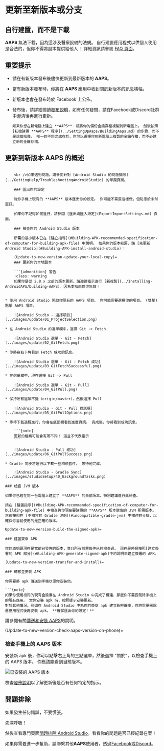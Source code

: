 # 更新至新版本或分支

## 自行建置，而不是下載

**AAPS** 無法下載，因為這涉及醫療設備的法規。 自行建置應用程式以供個人使用是合法的，但你不得將副本提供給他人！ 詳細資訊請參閱 [FAQ 頁面](../UsefulLinks/FAQ.md)。

## 重要提示

* 請在有新版本發布後儘快更新到最新版本的 **AAPS**。
* 當有新版本發布時，你將在 **AAPS** 應用中收到關於新版本的訊息橫幅。
* 新版本也會在發布時於 Facebook 上公佈。
* 發布後，請詳細閱讀[發布說明](ReleaseNotes.md)，如有任何疑問，請在Facebook或Discord社群中澄清後再進行更新。
    
    ```{note}
    如果你想在新電腦上建立 **AAPS**：請將你的備份金鑰存檔複製到新電腦上。 然後按照 [初始建置 **AAPS** 程序](../SettingUpAaps/BuildingAaps.md) 的步驟，而不是這個指導。 唯一的不同之處在於，你可以選擇你在新電腦上複製的金鑰存檔，而不必建立新的金鑰存檔。
    ```

## 更新到新版本 AAPS 的概述

```{contents} 更新到新版本 AAPS 的步驟 :depth: 1 :local: true

    <br />如果遇到問題，請參閱針對 [Android Studio 的問題排除](../GettingHelp/TroubleshootingAndroidStudio) 的單獨頁面。
    
    ### 匯出你的設定
    
    從你手機上現有的 **AAPS** 版本匯出你的設定。 你可能不需要這樣做，但防患於未然更好。
    
    如果你不記得如何進行，請參閱 [匯出與匯入設定](ExportImportSettings.md) 頁面。
    
    ### 檢查你的 Android Studio 版本
    
    所需的最小版本已在 [建立指導](#Building-APK-recommended-specification-of-computer-for-building-apk-file) 中說明。 如果你的版本較舊，請 [先更新 Android Studio](#Building-APK-install-android-studio)！
    
    (Update-to-new-version-update-your-local-copy)=
    ### 更新你的本地副本
    
    ```{admonition} 警告
    :class: warning
    如果你是從 2.8.x 之前的版本更新，請遵循指示進行 [新複製](../Installing-AndroidAPS/building-AAPS)，因為本指南對你無效！
    

* 使用 Android Studio 開啟你現有的 AAPS 項目。 你可能需要選擇你的項目。 (雙擊) 點擊 AAPS 項目。
    
    ![Android Studio - 選擇項目](../images/update/01_ProjectSelection.png)

* 在 Android Studio 的選單欄中，選擇 Git -> Fetch
    
    ![Android Studio 選單 - Git - Fetch](../images/update/02_GitFetch.png)

* 你將在右下角看到 Fetch 成功的訊息。
    
    ![Android Studio 選單 - Git - Fetch 成功](../images/update/03_GitFetchSuccessful.png)

* 在選單欄中，現在選擇 Git -> Pull
    
    ![Android Studio 選單 - Git - Pull](../images/update/04_GitPull.png)

* 保持所有選項不變（origin/master），然後選擇 Pull
    
    ![Android Studio - Git - Pull 對話框](../images/update/05_GitPullOptions.png)

* 等待下載過程進行，你會在底部欄看到進度資訊。 完成後，你將看到成功訊息。
    
    ```{note}
    更新的檔案可能會有所不同！ 這並不代表指示
    ```
    
    ![Android Studio - Pull 成功](../images/update/06_GitPullSuccess.png)

* Gradle 同步將運行以下載一些相依套件。 等待他完成。
    
    ![Android Studio - Gradle Sync](../images/studioSetup/40_BackgroundTasks.png)

### 檢查 JVM 版本

如果你已經在同一台電腦上建立了 **AAPS** 的先前版本，特別建議進行此檢查。

請在 [建置指示](#Building-APK-recommended-specification-of-computer-for-building-apk-file) 中檢查與你現在要建置的 **AAPS** 版本對應的 JVM 所需版本。 然後按照在 [不相容的 Gradle JVM](#incompatible-gradle-jvm) 中描述的步驟，以確保你當前使用的是正確的版本。

Update-to-new-version-build-the-signed-apk)=

### 建置簽章 APK

你的原始碼現在是當前已發佈的版本，並且所有前置條件已經檢查過。 現在是時候按照[建立簽署的 APK 部分](#Building-APK-generate-signed-apk)中的說明來建立簽署的 APK。

(Update-to-new-version-transfer-and-install)=

### 轉移並安裝 APK

你需要將 apk 傳送到手機以便你安裝他。

```{note}
如果你使用相同的現有金鑰庫在 Android Studio 中完成了構建，那麼你不需要刪除手機上的現有應用。 當你安裝 apk 時，按照提示安裝更新。
對於其他情況，例如在 Android Studio 中為你的簽章 apk 建立新密鑰庫，你將需要刪除舊應用程式後再安裝 apk。 **確保匯出你的設定！**
```

請參閱有關[傳送和安裝 AAPS](../SettingUpAaps/TransferringAndInstallingAaps.md)的說明。

(Update-to-new-version-check-aaps-version-on-phone)=

### 檢查手機上的 AAPS 版本

安裝新 apk 後，你可以點擊右上角的三點選單，然後選擇 "關於"，以檢查手機上的 AAPS 版本。 你應該能看到目前版本。

![已安裝的 AAPS 版本](../images/Update_VersionCheck320.png)

檢查[發佈說明](../Maintenance/ReleaseNotes.md)以了解更新後是否有任何特定的指示。

## 問題排除

如果發生任何錯誤，不要慌張。

先深呼吸！

然後查看專門頁面[問題排除 Android Studio](../GettingHelp/TroubleshootingAndroidStudio)，看看你的問題是否已經紀錄在案！

如果你需要進一步幫助，請聯繫其他**AAPS**使用者，透過[Facebook](https://www.facebook.com/groups/AndroidAPSUsers)或[Discord](https://discord.gg/4fQUWHZ4Mw)。